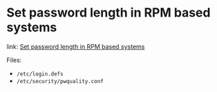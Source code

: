 # Set password length in RPM based systems

link: [Set password length in RPM based systems](https://www.ostechnix.com/how-to-set-password-policies-in-linux/)

Files:
* `/etc/login.defs`
* `/etc/security/pwquality.conf`
